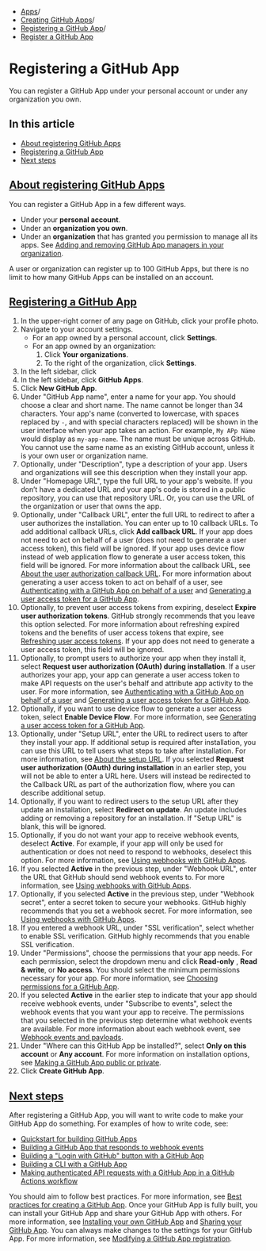   * [Apps](https://docs.github.com/en/apps "Apps")/
  * [Creating GitHub Apps](https://docs.github.com/en/apps/creating-github-apps "Creating GitHub Apps")/
  * [Registering a GitHub App](https://docs.github.com/en/apps/creating-github-apps/registering-a-github-app "Registering a GitHub App")/
  * [Register a GitHub App](https://docs.github.com/en/apps/creating-github-apps/registering-a-github-app/registering-a-github-app "Register a GitHub App")


# Registering a GitHub App
You can register a GitHub App under your personal account or under any organization you own.
## In this article
  * [About registering GitHub Apps](https://docs.github.com/en/apps/creating-github-apps/registering-a-github-app/registering-a-github-app#about-registering-github-apps)
  * [Registering a GitHub App](https://docs.github.com/en/apps/creating-github-apps/registering-a-github-app/registering-a-github-app#registering-a-github-app)
  * [Next steps](https://docs.github.com/en/apps/creating-github-apps/registering-a-github-app/registering-a-github-app#next-steps)


## [About registering GitHub Apps](https://docs.github.com/en/apps/creating-github-apps/registering-a-github-app/registering-a-github-app#about-registering-github-apps)
You can register a GitHub App in a few different ways.
  * Under your **personal account**.
  * Under an **organization you own**.
  * Under an **organization** that has granted you permission to manage all its apps. See [Adding and removing GitHub App managers in your organization](https://docs.github.com/en/organizations/managing-programmatic-access-to-your-organization/adding-github-app-managers-in-your-organization).


A user or organization can register up to 100 GitHub Apps, but there is no limit to how many GitHub Apps can be installed on an account.
## [Registering a GitHub App](https://docs.github.com/en/apps/creating-github-apps/registering-a-github-app/registering-a-github-app#registering-a-github-app)
  1. In the upper-right corner of any page on GitHub, click your profile photo.
  2. Navigate to your account settings.
     * For an app owned by a personal account, click **Settings**.
     * For an app owned by an organization: 
       1. Click **Your organizations**.
       2. To the right of the organization, click **Settings**.
  3. In the left sidebar, click 
  4. In the left sidebar, click **GitHub Apps**.
  5. Click **New GitHub App**.
  6. Under "GitHub App name", enter a name for your app. You should choose a clear and short name. The name cannot be longer than 34 characters. Your app's name (converted to lowercase, with spaces replaced by `-`, and with special characters replaced) will be shown in the user interface when your app takes an action. For example, `My APp Näme` would display as `my-app-name`.
The name must be unique across GitHub. You cannot use the same name as an existing GitHub account, unless it is your own user or organization name.
  7. Optionally, under "Description", type a description of your app. Users and organizations will see this description when they install your app.
  8. Under "Homepage URL", type the full URL to your app's website. If you don’t have a dedicated URL and your app's code is stored in a public repository, you can use that repository URL. Or, you can use the URL of the organization or user that owns the app.
  9. Optionally, under "Callback URL", enter the full URL to redirect to after a user authorizes the installation.
You can enter up to 10 callback URLs. To add additional callback URLs, click **Add callback URL**.
If your app does not need to act on behalf of a user (does not need to generate a user access token), this field will be ignored. If your app uses device flow instead of web application flow to generate a user access token, this field will be ignored.
For more information about the callback URL, see [About the user authorization callback URL](https://docs.github.com/en/apps/creating-github-apps/setting-up-a-github-app/about-the-user-authorization-callback-url). For more information about generating a user access token to act on behalf of a user, see [Authenticating with a GitHub App on behalf of a user](https://docs.github.com/en/apps/creating-github-apps/authenticating-with-a-github-app/authenticating-with-a-github-app-on-behalf-of-a-user) and [Generating a user access token for a GitHub App](https://docs.github.com/en/apps/creating-github-apps/authenticating-with-a-github-app/generating-a-user-access-token-for-a-github-app).
  10. Optionally, to prevent user access tokens from expiring, deselect **Expire user authorization tokens**. GitHub strongly recommends that you leave this option selected. For more information about refreshing expired tokens and the benefits of user access tokens that expire, see [Refreshing user access tokens](https://docs.github.com/en/apps/creating-github-apps/authenticating-with-a-github-app/refreshing-user-access-tokens). If your app does not need to generate a user access token, this field will be ignored.
  11. Optionally, to prompt users to authorize your app when they install it, select **Request user authorization (OAuth) during installation**. If a user authorizes your app, your app can generate a user access token to make API requests on the user's behalf and attribute app activity to the user. For more information, see [Authenticating with a GitHub App on behalf of a user](https://docs.github.com/en/apps/creating-github-apps/authenticating-with-a-github-app/authenticating-with-a-github-app-on-behalf-of-a-user) and [Generating a user access token for a GitHub App](https://docs.github.com/en/apps/creating-github-apps/authenticating-with-a-github-app/generating-a-user-access-token-for-a-github-app).
  12. Optionally, if you want to use device flow to generate a user access token, select **Enable Device Flow**. For more information, see [Generating a user access token for a GitHub App](https://docs.github.com/en/apps/creating-github-apps/authenticating-with-a-github-app/generating-a-user-access-token-for-a-github-app).
  13. Optionally, under "Setup URL", enter the URL to redirect users to after they install your app. If additional setup is required after installation, you can use this URL to tell users what steps to take after installation. For more information, see [About the setup URL](https://docs.github.com/en/apps/creating-github-apps/setting-up-a-github-app/about-the-setup-url).
If you selected **Request user authorization (OAuth) during installation** in an earlier step, you will not be able to enter a URL here. Users will instead be redirected to the Callback URL as part of the authorization flow, where you can describe additional setup.
  14. Optionally, if you want to redirect users to the setup URL after they update an installation, select **Redirect on update**. An update includes adding or removing a repository for an installation. If "Setup URL" is blank, this will be ignored.
  15. Optionally, if you do not want your app to receive webhook events, deselect **Active**. For example, if your app will only be used for authentication or does not need to respond to webhooks, deselect this option. For more information, see [Using webhooks with GitHub Apps](https://docs.github.com/en/apps/creating-github-apps/setting-up-a-github-app/using-webhooks-with-github-apps).
  16. If you selected **Active** in the previous step, under "Webhook URL", enter the URL that GitHub should send webhook events to. For more information, see [Using webhooks with GitHub Apps](https://docs.github.com/en/apps/creating-github-apps/setting-up-a-github-app/using-webhooks-with-github-apps).
  17. Optionally, if you selected **Active** in the previous step, under "Webhook secret", enter a secret token to secure your webhooks. GitHub highly recommends that you set a webhook secret. For more information, see [Using webhooks with GitHub Apps](https://docs.github.com/en/apps/creating-github-apps/setting-up-a-github-app/using-webhooks-with-github-apps).
  18. If you entered a webhook URL, under "SSL verification", select whether to enable SSL verification. GitHub highly recommends that you enable SSL verification.
  19. Under "Permissions", choose the permissions that your app needs. For each permission, select the dropdown menu and click **Read-only** , **Read & write**, or **No access**. You should select the minimum permissions necessary for your app. For more information, see [Choosing permissions for a GitHub App](https://docs.github.com/en/apps/creating-github-apps/setting-up-a-github-app/choosing-permissions-for-a-github-app).
  20. If you selected **Active** in the earlier step to indicate that your app should receive webhook events, under "Subscribe to events", select the webhook events that you want your app to receive. The permissions that you selected in the previous step determine what webhook events are available. For more information about each webhook event, see [Webhook events and payloads](https://docs.github.com/en/webhooks-and-events/webhooks/webhook-events-and-payloads).
  21. Under "Where can this GitHub App be installed?", select **Only on this account** or **Any account**. For more information on installation options, see [Making a GitHub App public or private](https://docs.github.com/en/apps/creating-github-apps/setting-up-a-github-app/making-a-github-app-public-or-private).
  22. Click **Create GitHub App**.


## [Next steps](https://docs.github.com/en/apps/creating-github-apps/registering-a-github-app/registering-a-github-app#next-steps)
After registering a GitHub App, you will want to write code to make your GitHub App do something. For examples of how to write code, see:
  * [Quickstart for building GitHub Apps](https://docs.github.com/en/apps/creating-github-apps/writing-code-for-a-github-app/quickstart)
  * [Building a GitHub App that responds to webhook events](https://docs.github.com/en/apps/creating-github-apps/guides/building-a-github-app-that-responds-to-webhook-events)
  * [Building a "Login with GitHub" button with a GitHub App](https://docs.github.com/en/apps/creating-github-apps/guides/building-a-login-with-github-button-with-a-github-app)
  * [Building a CLI with a GitHub App](https://docs.github.com/en/apps/creating-github-apps/guides/building-a-cli-with-a-github-app)
  * [Making authenticated API requests with a GitHub App in a GitHub Actions workflow](https://docs.github.com/en/apps/creating-github-apps/writing-code-for-a-github-app/making-authenticated-api-requests-with-a-github-app-in-a-github-actions-workflow)


You should aim to follow best practices. For more information, see [Best practices for creating a GitHub App](https://docs.github.com/en/apps/creating-github-apps/setting-up-a-github-app/best-practices-for-creating-a-github-app).
Once your GitHub App is fully built, you can install your GitHub App and share your GitHub App with others. For more information, see [Installing your own GitHub App](https://docs.github.com/en/apps/using-github-apps/installing-your-own-github-app) and [Sharing your GitHub App](https://docs.github.com/en/apps/sharing-github-apps/sharing-your-github-app).
You can always make changes to the settings for your GitHub App. For more information, see [Modifying a GitHub App registration](https://docs.github.com/en/apps/maintaining-github-apps/modifying-a-github-app).
